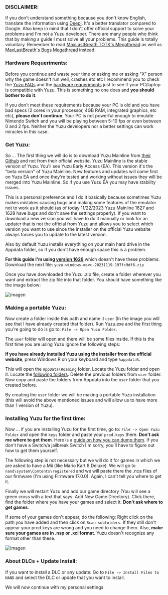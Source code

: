 ### DISCLAIMER:

If you don't understand something because you don't know English, translate the information using [Deepl](https://www.deepl.com/). It's a better translator compared to Google. Also keep in mind that I don't offer official support to solve your problems and I'm not a Yuzu developer. There are many people who think that by making a guide I must solve all your problems. This guide is totally voluntary. Remember to read [MaxLastBreath TOTK's Megathread](https://www.reddit.com/user/Maxlastbreath/comments/148o725/tears_of_the_kingdom_yuzu_setup_guide_60_fps_up/) as well as [MaxLastBreath's Bugs Megathread](https://www.reddit.com/user/Maxlastbreath/comments/148p4wh/yuzu_totk_bugmegathread/) instead.

### Hardware Requeriments:

Before you continue and waste your time or asking me or asking "X" person why the game doesn't run well, crashes etc etc I recommend you to check the [Yuzu FAQs](https://yuzu-emu.org/wiki/faq/) and the [hardware requeriments](https://yuzu-emu.org/help/quickstart/#hardware-requirements) just to see if your PC/laptop is compatible with Yuzu. This is something no one does and **you should bother to do it**. 

If you don't meet these requirements because your PC is old and you have bad specs (2 cores in your processor, 4GB RAM, integrated graphics, etc etc), **please don't continue**. Your PC is not powerful enough to emulate Nintendo Switch and you will be playing between 5-10 fps or even between 0 and 2 fps. Neither the Yuzu developers nor a better settings can work miracles in this case.

### Get Yuzu:

So ... The first thing we will do is to download Yuzu Mainline from [their Github](https://github.com/yuzu-emu/yuzu-mainline/releases) and not from their official website. Yuzu Mainline is the stable version of Yuzu. You'll see Yuzu Early Access (EA). This version it's the "beta version" of Yuzu Mainline. New features and updates will come first on Yuzu EA and once they're tested and working without issues they will be merged into Yuzu Mainline. So if you use Yuzu EA you may have stability issues.

This is a personal preference and I do it basically because sometimes Yuzu makes mistakes causing bugs and making some features of the emulator not to work as it should (as of today 11/22/2023 Yuzu Mainline 1627 and 1628 have bugs and don't save the settings properly). If you want to download a new version you will have to do it manually or look for an updater that is not the official from Yuzu and allows you to select which version you want to use since the installer on the official Yuzu website always forces you to update to the latest version.

Also by default Yuzu installs everything on your main hard drive in the Appdata folder, so if you don't have enough space this is a problem.

**For this guide I'm using [version 1626](https://github.com/yuzu-emu/yuzu-mainline/releases/tag/mainline-0-1626)** which doesn't have these problems. Download the next file: `yuzu-windows-msvc-20231119-197fc9df6.zip`

Once you have downloaded the Yuzu .zip file, create a folder wherever you want and extract the zip file into that folder. You should have something like the image below:

![imagen](https://i.imgur.com/orVDeBq.png)

### Making a portable Yuzu:

Now create a folder inside this path and name it `user` (In the image you will see that I have already created that folder). Run Yuzu.exe and the first thing you're going to do is go to: `File -> Open Yuzu Folder`.

The `user` folder will open and there will be some files inside. If this is the first time you are using Yuzu ignore the following steps:

**If you have already installed Yuzu using the installer from the official website**, press Windows R on your keyboard and type `%appdata%`.

This will open the `AppData\Roaming` folder. Locate the Yuzu folder and open it. Locate the [following folders](https://i.imgur.com/NYP0DCp.png). Delete the previous folders from `user` folder. Now copy and paste the folders from Appdata into the `user` folder that you created before.

By creating the `user` folder we will be making a portable Yuzu installation (this will avoid the above mentioned issues and will allow us to have more than 1 version of Yuzu).

### Installing Yuzu for the first time: 

Now ... if you are installing Yuzu for the first time, go to: `File -> Open Yuzu Folder` and open the `keys` folder and paste your `prod.keys` there. **Don't ask me where to get them**. Here is a [guide on how you can dump them](https://yuzu-emu.org/help/quickstart/#dumping-decryption-keys). If you don't have a Switch/a jailbreak Switch I'm sorry, you'll have to figure out how to get them yourself.  

The following step is not necessary but we will do it for games in which we are asked to have a Mii (like Mario Kart 8 Deluxe). We will go to `nand\system\Contents\registered` and we will paste there the .nca files of our firmware (I'm using Firmware 17.0.0). Again, I can't tell you where to get it.

Finally we will restart Yuzu and add our game directory (You will see a green cross with a text that says: Add New Game Directory). Click there, find the folder where you have your games and select it. **Don't ask where to get games**.

If some of your games don't appear, do the following: Right click on the path you have added and then click on `Scan subfolders`. If they still don't appear your prod.keys are wrong and you need to change them. Also, **make sure your games are in .nsp or .xci format**. Yuzu doesn't recognize any format other than these.

![imagen](https://i.imgur.com/xClcIjH.png)

### About DLCs + Update Install:

If you want to install a DLC or any update: Go to `File -> Install Files to NAND` and select the DLC or update that you want to install.

We will now continue with my personal settings.